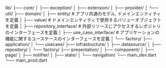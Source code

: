 lib/
  ├── core/
  │   ├── exception/
  │   ├── extension/
  │   ├── provider/
  │   └── util/
  ├── domain/
  │   ├── entity/ # アプリ共通のモデル, ドメインエンティティを定義
  │   ├── value/ # ドメインエンティティで使用するバリューオブジェクトを定義
  │   ├── repository_interface/ # 外部リソースにアクセスするレポジトリのインターフェースを定義
  │   ├── use_case_interface/ # アプリケーションの機能に関するユースケースのインターフェースを定義
  │   └── factory/
  ├── application/
  │   └── usecase/
  ├── infrastructure/
  │   ├── datasource/
  │   ├── repository/
  │   └── factory/
  ├── presentation/
  │   ├── component/
  │   ├── page/
  │   ├── notifier/
  │   ├── state/
  │   └── navigation/
  └── main_dev.dart
  └── main_prod.dart